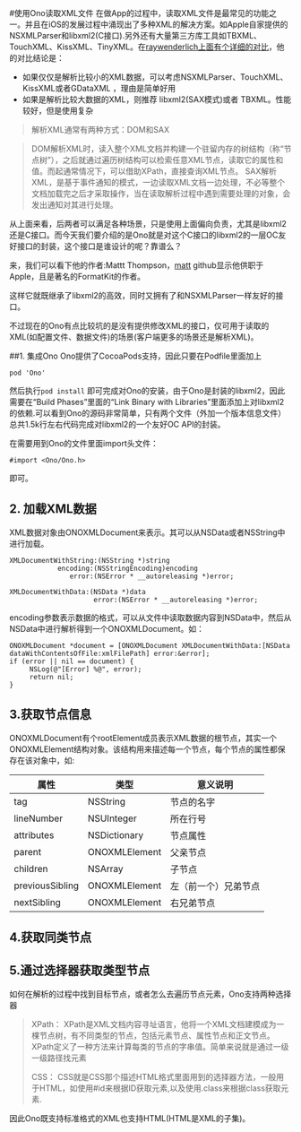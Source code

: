 #使用Ono读取XML文件
在做App的过程中，读取XML文件是最常见的功能之一。并且在iOS的发展过程中涌现出了多种XML的解决方案。如Apple自家提供的NSXMLParser和libxml2(C接口).另外还有大量第三方库工具如TBXML、TouchXML、KissXML、TinyXML。在[raywenderlich上面有个详细的对比](https://www.raywenderlich.com/553/xml-tutorial-for-ios-how-to-choose-the-best-xml-parser-for-your-iphone-project)，他的对比结论是：

* 如果仅仅是解析比较小的XML数据，可以考虑NSXMLParser、TouchXML、KissXML或者GDataXML ，理由是简单好用
* 如果是解析比较大数据的XML，则推荐 libxml2(SAX模式)或者 TBXML。性能较好，但是使用复杂

> 解析XML通常有两种方式：DOM和SAX

>DOM解析XML时，读入整个XML文档并构建一个驻留内存的树结构（称“节点树”），之后就通过遍历树结构可以检索任意XML节点，读取它的属性和值。而起通常情况下，可以借助XPath，直接查询XML节点。
>SAX解析XML，是基于事件通知的模式，一边读取XML文档一边处理，不必等整个文档加载完之后才采取操作，当在读取解析过程中遇到需要处理的对象，会发出通知对其进行处理。

从上面来看，后两者可以满足各种场景，只是使用上面偏向负责，尤其是libxml2还是C接口。而今天我们要介绍的是Ono就是对这个C接口的libxml2的一层OC友好接口的封装，这个接口是谁设计的呢？靠谱么？

来，我们可以看下他的作者:Mattt Thompson，[matt](https://github.com/mattt) github显示他供职于Apple，且是著名的FormatKit的作者。

这样它就既继承了libxml2的高效，同时又拥有了和NSXMLParser一样友好的接口。

不过现在的Ono有点比较坑的是没有提供修改XML的接口，仅可用于读取的XML(如配置文件、数据文件)的场景(客户端更多的场景还是解析XML)。



##1. 集成Ono
Ono提供了CocoaPods支持，因此只要在Podfile里面加上

	pod 'Ono'
	
然后执行`pod install` 即可完成对Ono的安装，由于Ono是封装的libxml2，因此需要在“Build Phases”里面的“Link Binary with Libraries”里面添加上对libxml2的依赖.可以看到Ono的源码非常简单，只有两个文件（外加一个版本信息文件）总共1.5k行左右代码完成对libxml2的一个友好OC API的封装。

在需要用到Ono的文件里面import头文件：

	#import <Ono/Ono.h>
	
即可。

## 2. 加载XML数据
XML数据对象由ONOXMLDocument来表示。其可以从NSData或者NSString中进行加载。

	XMLDocumentWithString:(NSString *)string
                encoding:(NSStringEncoding)encoding
                   error:(NSError * __autoreleasing *)error;
                   
	XMLDocumentWithData:(NSData *)data
						 error:(NSError * __autoreleasing *)error;
					
encoding参数表示数据的格式，可以从文件中读取数据内容到NSData中，然后从NSData中进行解析得到一个ONOXMLDocument。如：
	
	ONOXMLDocument *document = [ONOXMLDocument XMLDocumentWithData:[NSData dataWithContentsOfFile:xmlFilePath] error:&error];
	if (error || nil == document) {
		 NSLog(@"[Error] %@", error);
		 return nil;
	}


## 3.获取节点信息
ONOXMLDocument有个rootElement成员表示XML数据的根节点，其实一个ONOXMLElement结构对象。该结构用来描述每一个节点，每个节点的属性都保存在该对象中，如:

属性|类型|意义说明
---|---|---
tag| NSString|节点的名字
lineNumber| NSUInteger| 所在行号
attributes|NSDictionary| 节点属性
parent| ONOXMLElement| 父亲节点
children | NSArray | 子节点
previousSibling | ONOXMLElement| 左（前一个）兄弟节点
nextSibling | ONOXMLElement | 右兄弟节点

## 4.获取同类节点

## 5.通过选择器获取类型节点
如何在解析的过程中找到目标节点，或者怎么去遍历节点元素，Ono支持两种选择器
> XPath： XPath是XML文档内容寻址语言，他将一个XML文档建模成为一棵节点树，有不同类型的节点，包括元素节点、属性节点和正文节点。XPath定义了一种方法来计算每类的节点的字串值。简单来说就是通过一级一级路径找元素
> 
> CSS： CSS就是CSS那个描述HTML格式里面用到的选择器方法，一般用于HTML，如使用#id来根据ID获取元素,以及使用.class来根据class获取元素.

因此Ono既支持标准格式的XML也支持HTML(HTML是XML的子集)。




